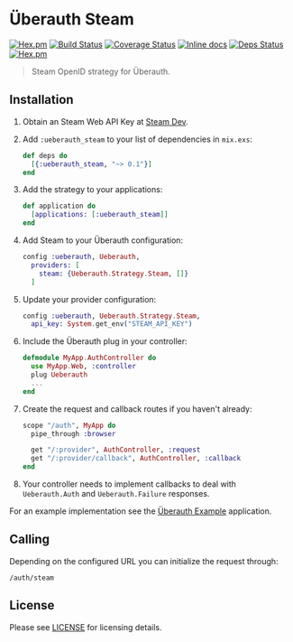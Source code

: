 # Überauth Steam

[![Hex.pm](https://img.shields.io/hexpm/v/ueberauth_steam.svg "Hex")](https://hex.pm/packages/ueberauth_steam)
[![Build Status](https://travis-ci.org/shinyscorpion/ueberauth_steam.svg?branch=master)](https://travis-ci.org/shinyscorpion/ueberauth_steam)
[![Coverage Status](https://coveralls.io/repos/github/shinyscorpion/ueberauth_steam/badge.svg?branch=master)](https://coveralls.io/github/shinyscorpion/ueberauth_steam?branch=master)
[![Inline docs](http://inch-ci.org/github/shinyscorpion/ueberauth_steam.svg?branch=master)](http://inch-ci.org/github/shinyscorpion/ueberauth_steam)
[![Deps Status](https://beta.hexfaktor.org/badge/all/github/shinyscorpion/ueberauth_steam.svg)](https://beta.hexfaktor.org/github/shinyscorpion/ueberauth_steam)
[![Hex.pm](https://img.shields.io/hexpm/l/ueberauth_steam.svg "License")](LICENSE)

> Steam OpenID strategy for Überauth.

## Installation

1. Obtain an Steam Web API Key at [Steam Dev](https://steamcommunity.com/login/home/?goto=%2Fdev%2Fapikey).

1. Add `:ueberauth_steam` to your list of dependencies in `mix.exs`:

    ```elixir
    def deps do
      [{:ueberauth_steam, "~> 0.1"}]
    end
    ```

1. Add the strategy to your applications:

    ```elixir
    def application do
      [applications: [:ueberauth_steam]]
    end
    ```

1. Add Steam to your Überauth configuration:

    ```elixir
    config :ueberauth, Ueberauth,
      providers: [
        steam: {Ueberauth.Strategy.Steam, []}
      ]
    ```

1.  Update your provider configuration:

    ```elixir
    config :ueberauth, Ueberauth.Strategy.Steam,
      api_key: System.get_env("STEAM_API_KEY")
    ```

1.  Include the Überauth plug in your controller:

    ```elixir
    defmodule MyApp.AuthController do
      use MyApp.Web, :controller
      plug Ueberauth
      ...
    end
    ```

1.  Create the request and callback routes if you haven't already:

    ```elixir
    scope "/auth", MyApp do
      pipe_through :browser

      get "/:provider", AuthController, :request
      get "/:provider/callback", AuthController, :callback
    end
    ```

1. Your controller needs to implement callbacks to deal with `Ueberauth.Auth` and `Ueberauth.Failure` responses.

For an example implementation see the [Überauth Example](https://github.com/ueberauth/ueberauth_example) application.

## Calling

Depending on the configured URL you can initialize the request through:

    /auth/steam

## License

Please see [LICENSE](LICENSE) for licensing details.
